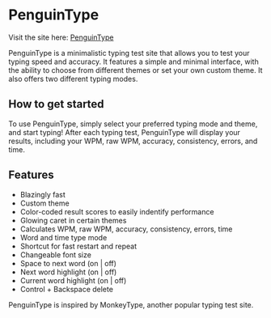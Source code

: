 # PenguinType
Visit the site here: [PenguinType](https://penguintype.epizy.com)

PenguinType is a minimalistic typing test site that allows you to test your typing speed and accuracy. It features a simple and minimal interface, with the ability to choose from different themes or set your own custom theme. It also offers two different typing modes.

## How to get started
To use PenguinType, simply select your preferred typing mode and theme, and start typing! After each typing test, PenguinType will display your results, including your WPM, raw WPM, accuracy, consistency, errors, and time.

## Features 
 - Blazingly fast
 - Custom theme
 - Color-coded result scores to easily indentify performance
 - Glowing caret in certain themes
 - Calculates WPM, raw WPM, accuracy, consistency, errors, time
 - Word and time type mode
 - Shortcut for fast restart and repeat
 - Changeable font size
 - Space to next word (on | off)
 - Next word highlight (on | off)
 - Current word highlight (on | off)
 - Control + Backspace delete
 

PenguinType is inspired by MonkeyType, another popular typing test site.
